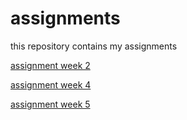 # assignments
this repository contains my assignments

[assignment week 2](https://github.com/jorrit2522/assignments/blob/master/Assignment_week_2%20(1).ipynb)

[assignment week 4](http://localhost:8888/notebooks/Assignment_week_4%20(1).ipynb#)

[assignment week 5](http://localhost:8888/notebooks/Assignment_week_5.ipynb#)
